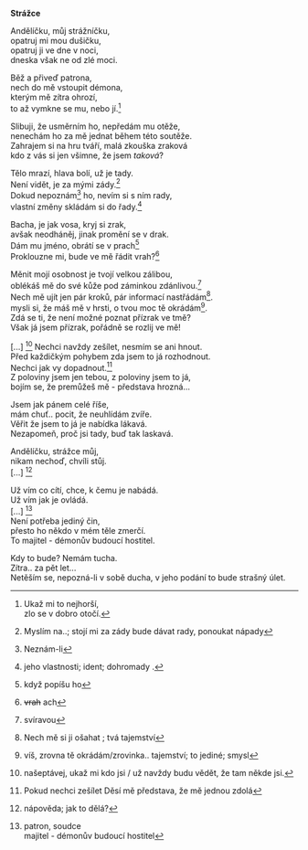  __Strážce__


Andělíčku, můj strážníčku,  
opatruj mi mou dušičku,  
opatruj ji ve dne v noci,  
dneska však ne od zlé moci.

Běž a přiveď patrona,  
nech do mě vstoupit démona,  
kterým mě zítra ohrozí,  
to až vymkne se mu, nebo jí.[^10]  

Slibuji, že usměrním ho, nepředám mu otěže,  
nenechám ho za mě jednat během této soutěže.  
Zahrajem si na hru tváří, malá zkouška zraková  
kdo z vás si jen všimne, že jsem *taková*?

Tělo mrazí, hlava bolí, už je tady.  
Není vidět, je za mými zády.[^4]  
Dokud nepoznám[^12] ho, nevím si s ním rady,  
vlastní změny skládám si do řady.[^6]  


Bacha, je jak vosa, kryj si zrak,  
avšak neodháněj, jinak promění se v drak.  
Dám mu jméno, obrátí se v prach[^11]  
Proklouzne mi, bude ve mě řádit vrah?[^5]  

Měnit mojí osobnost je tvojí velkou zálibou,  
oblékáš mě do své kůže pod záminkou zdánlivou.[^2]  
Nech mě ujít jen pár kroků, pár informací nastřádám[^7].  
mysli si, že máš mě v hrsti, o tvou moc tě okrádám[^3].  
Zdá se ti, že není možné poznat přízrak ve tmě?  
Však já jsem přízrak, pořádně se rozlij ve mě!

[...]
[^8]
Nechci navždy zešílet, nesmím se ani hnout.  
Před každičkým pohybem zda jsem to já rozhodnout.  
Nechci jak vy dopadnout.[^13]  
Z poloviny jsem jen tebou, z poloviny jsem to já,  
bojím se, že premůžeš mě - představa hrozná...

Jsem jak pánem celé říše,  
mám chuť.. pocit, že neuhlídám zvíře.  
Věřit že jsem to já je nabídka lákavá.  
Nezapomeň, proč jsi tady, buď tak laskavá.

Andělíčku, strážce můj,  
nikam nechoď, chvíli stůj.  
[...]
[^9]  

Už vím co cítí, chce, k čemu je nabádá.  
Už vím jak je ovládá.  
[...]
[^1]  
Není potřeba jediný čin,  
přesto ho někdo v mém těle zmerčí.  
To majitel - démonův budoucí hostitel.  

Kdy to bude? Nemám tucha.  
Zítra.. za pět let...  
Netěším se, nepozná-li v sobě ducha,
v jeho podání to bude strašný úlet.


[^1]: patron, soudce  
  majitel - démonův budoucí hostitel
[^2]: svíravou  
[^3]: víš, zrovna tě okrádám/zrovinka..
tajemství; to jediné; smysl

[^4]:  Myslím na..; stojí mi za zády
bude dávat rady, ponoukat nápady
[^5]: ~~vrah~~ ach
[^6]: jeho vlastnosti; ident; dohromady .
[^7]: Nech mě si ji ošahat ; tvá tajemství
[^8]: našeptávej, ukaž mi kdo jsi / 
 už navždy budu vědět, že tam někde jsi.

 [^9]: nápověda; jak to dělá?
 [^10]: Ukaž mi to nejhorší,  
zlo se v dobro otočí.  
[^11]: když popíšu ho  
[^12]: Neznám-li  
[^13]: Pokud nechci zešílet
Děsí mě představa, že mě jednou zdolá

